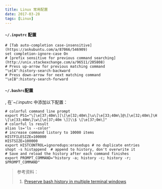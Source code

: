 ```yaml
---
title: Linux 常用配置
date: 2017-03-28
tags: [Linux]
---
```


#### `~/.inputrc` 配置
```shell
# [Tab auto-completion case-insensitive](https://askubuntu.com/a/87066/546909)
set completion-ignore-case On
# [prefix sensitive for previous command searching](http://unix.stackexchange.com/a/96511/205808)
# Press up-arrow for previous matching command
"\e[A":history-search-backward
# Press down-arrow for next matching command
"\e[B":history-search-forward
```

#### `~/.bashrc`配置

, 在`~/.inputrc 中添加以下配置：

```shell
# colorful command line prompt
export PS1="\[\e[37;40m\][\[\e[32;40m\]\u\[\e[33;40m\]@\[\e[32;40m\]\H \[\e[33;40m\]\w\[\e[37;40m \]]\\$ \[\e[37;0m\]"
# colorful ls result
alias ls='ls --color'
# increase command listory to 10000 items
HISTFILESIZE=100000
HISTSIZE=100000
export HISTCONTROL=ignoredups:erasedups # no duplicate entries
shopt -s histappend  # append to history, don't overwrite it
# Save and reload the history after each command finishes
export PROMPT_COMMAND="history -a; history -c; history -r; $PROMPT_COMMAND"
```

> 参考资料：  
> 1. [Preserve bash history in multiple terminal windows](https://unix.stackexchange.com/a/48113/205808)